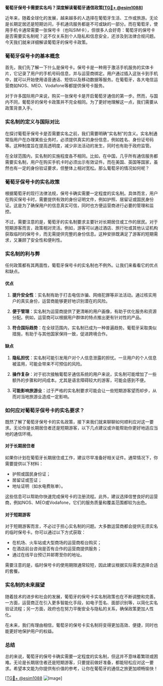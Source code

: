 **葡萄牙保号卡需要实名吗？深度解读葡萄牙通信政策[[TG💪+ @esim1088](https://t.me/s/esim1088)]**

近年来，随着全球化的发展，越来越多的人选择在葡萄牙生活、工作或旅游。无论是长期定居还是短期访问，手机通讯服务都是不可或缺的一部分。而在葡萄牙，使用手机卡通常需要一张保号卡（也叫SIM卡），但很多人会好奇：葡萄牙的保号卡是否需要实名制呢？这不仅关系到个人隐私和信息安全，还涉及到法律合规问题。今天我们就来详细解读葡萄牙的保号卡政策。

### 葡萄牙保号卡的基本概念

首先，我们先了解一下什么是保号卡。保号卡是一种用于激活手机服务的实体卡片，它记录了用户的手机号码信息，并与运营商绑定。用户通过插入这张卡到手机中，就可以开始使用语音通话、短信以及移动数据等服务。在葡萄牙，各大电信运营商如NOS、MEO、Vodafone等都提供保号卡服务。

对于许多国际用户来说，购买一张保号卡是开启葡萄牙通信的第一步。然而，与国内不同，葡萄牙的保号卡政策并不完全相同。为了更好地理解这一点，我们需要从政策背景入手。

### 实名制的定义与国际对比

在探讨葡萄牙保号卡是否需要实名之前，我们需要明确“实名制”的含义。实名制通常指用户在办理某些业务时，必须提供真实的身份信息，例如姓名、身份证号码等。这种制度旨在提高透明度，减少非法活动的发生，同时也有助于政府监管。

在全球范围内，实名制的实施程度各不相同。比如，在中国，几乎所有通信服务都需要实名制，用户在购买手机卡时必须出示有效证件。而在美国、英国等国家，虽然也有一定的身份验证要求，但整体上相对宽松。那么葡萄牙的情况如何呢？

### 葡萄牙保号卡的实名政策

根据葡萄牙的现行法律法规，保号卡确实需要一定程度的实名制。具体而言，用户在购买保号卡时，需要提供有效的身份证明文件，例如护照、居留证或国民身份证。这是为了确保用户的信息真实可信，同时也方便运营商进行必要的管理和监控。

不过，需要注意的是，葡萄牙的实名制要求主要针对长期居住或工作的居民。对于短期游客而言，政策相对灵活。例如，游客可以通过酒店、旅行社或其他认证机构获取临时的保号卡，而无需提供完整的身份信息。这种安排既满足了游客的短期需求，又兼顾了安全性和便利性。

### 实名制的利与弊

任何政策都有其两面性，葡萄牙保号卡的实名制也不例外。让我们来看看它的优点和缺点。

#### 优点

1. **提升安全性**：实名制有助于打击电信诈骗、网络犯罪等非法活动。通过核实用户的真实身份，运营商能够更好地识别潜在的风险。
   
2. **便于管理**：实名制为运营商提供了更清晰的用户画像，有助于优化服务和资源分配。例如，运营商可以根据用户群体的特点推出更有针对性的产品。

3. **符合国际趋势**：在全球范围内，实名制已成为一种普遍趋势。葡萄牙采取类似措施，有助于与其他国家保持一致，促进跨境合作。

#### 缺点

1. **隐私担忧**：实名制可能引发用户对个人信息泄露的担忧。一旦用户的个人信息被滥用，可能会带来不可预估的风险。

2. **操作复杂**：对于初次接触葡萄牙通信系统的用户来说，实名制可能增加了一些额外的步骤和时间成本。尤其是语言障碍较大的游客，可能会感到不便。

3. **可能影响旅游业**：过于严格的实名制要求可能会让一些短期游客望而却步，从而对当地旅游业造成一定影响。

### 如何应对葡萄牙保号卡的实名要求？

既然了解了葡萄牙保号卡的实名政策，接下来我们就来聊聊如何顺利应对这一要求。无论你是长期居住者还是短期游客，以下几点建议或许能帮助你更好地适应当地的通信环境。

#### 对于长期居住者

如果你计划在葡萄牙长期居住或工作，建议尽早准备好相关证件。通常情况下，你需要提供以下材料：

- 护照或国民身份证；
- 居留证或签证；
- 地址证明（如水电费账单）。

这些信息可以帮助你快速完成保号卡的注册流程。此外，建议选择信誉良好的运营商，例如NOS、MEO或Vodafone，它们的服务质量和覆盖范围都较为出色。

#### 对于短期游客

对于短期游客而言，不必过于担心实名制的问题。大多数运营商都会提供无须实名的临时保号卡。你可以通过以下方式获取：

- 在机场、火车站或大型商场的运营商柜台购买；
- 在酒店前台咨询是否有合作的运营商提供服务；
- 通过在线平台预订并邮寄至你的地址。

需要注意的是，临时保号卡的使用期限通常较短，因此建议根据实际需求选择合适的套餐。

### 实名制的未来展望

随着技术的进步和社会的发展，葡萄牙的保号卡实名制政策也在不断调整和完善。一方面，运营商正在引入更多智能化手段，如电子签名、面部识别等，以简化实名验证流程；另一方面，政府也在努力平衡安全与隐私的关系，确保政策更加人性化。

在未来，我们有理由相信，葡萄牙的保号卡实名制将变得更加高效、便捷，同时也能更好地保护用户的权益。

### 总结

总的来说，葡萄牙的保号卡确实需要一定程度的实名制，但这并不意味着繁琐或困难。无论是长期居住者还是短期游客，只要提前做好准备，都能轻松应对这一要求。希望本文能为你提供有价值的参考，让你在葡萄牙的通信之旅更加顺畅愉快！

[[TG💪+ @esim1088](https://t.me/s/esim1088) ![Image](https://i.postimg.cc/4NQfJmqS/Snipaste-2025-05-13-00-14-12.png)]